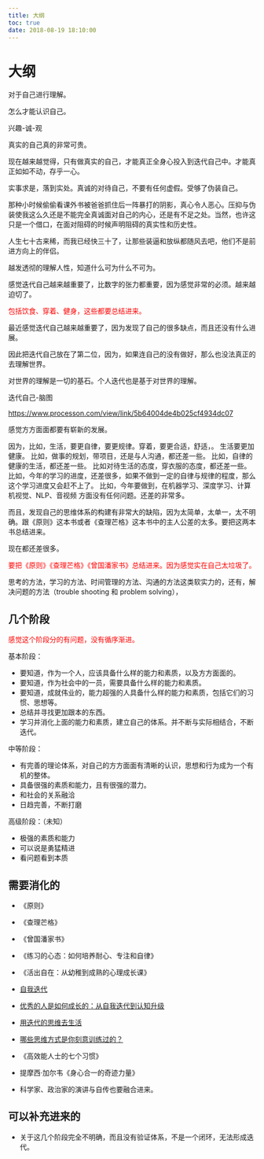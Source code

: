 ```yaml
---
title: 大纲
toc: true
date: 2018-08-19 18:10:00
---
```

# 大纲

对于自己进行理解。

怎么才能认识自己。

兴趣-诚-观

真实的自己真的非常可贵。

现在越来越觉得，只有做真实的自己，才能真正全身心投入到迭代自己中。才能真正如如不动，存乎一心。

实事求是，落到实处。真诚的对待自己，不要有任何虚假。受够了伪装自己。

那种小时候偷偷看课外书被爸爸抓住后一阵暴打的阴影，真心令人恶心。压抑与伪装使我这么久还是不能完全真诚面对自己的内心，还是有不足之处。当然，也许这只是一个借口，在面对阻碍的时候声明阻碍的真实性和历史性。

人生七十古来稀，而我已经快三十了，让那些装逼和放纵都随风去吧，他们不是前进方向上的伴侣。

越发透彻的理解人性，知道什么可为什么不可为。

感觉迭代自己越来越重要了，比数字的张力都重要，因为感觉非常的必须。越来越迫切了。


<span style="color:red;">包括饮食、穿着、健身，这些都要总结进来。</span>

最近感觉迭代自己越来越重要了，因为发现了自己的很多缺点，而且还没有什么进展。

因此把迭代自己放在了第二位，因为，如果连自己的没有做好，那么也没法真正的去理解世界。

对世界的理解是一切的基石。个人迭代也是基于对世界的理解。

迭代自己-脑图

https://www.processon.com/view/link/5b64004de4b025cf4934dc07


感觉方方面面都要有崭新的发展。

因为，比如，生活，要更自律，要更规律。穿着，要更合适，舒适，。
生活要更加健康。
比如，做事的规划，带项目，还是与人沟通，都还差一些。
比如，自律的健康的生活，都还差一些。
比如对待生活的态度，穿衣服的态度，都还差一些。
比如，今年的学习的进度，还差很多，如果不做到一定的自律与规律的程度，那么这个学习进度又会赶不上了。
比如，今年要做到，在机器学习、深度学习、计算机视觉、NLP、音视频 方面没有任何问题。还差的非常多。

而且，发现自己的思维体系的构建有非常大的缺陷，因为太简单，太单一，太不明确。跟《原则》这本书或者《查理芒格》这本书中的主人公差的太多。要把这两本书总结进来。

现在都还差很多。


<span style="color:red;">要把《原则》《查理芒格》《曾国潘家书》总结进来。因为感觉实在自己太垃圾了。</span>




思考的方法，学习的方法、时间管理的方法、沟通的方法这类软实力的，还有，解决问题的方法（trouble shooting 和 problem solving），





## 几个阶段

<span style="color:red;">感觉这个阶段分的有问题，没有循序渐进。</span>

基本阶段：

- 要知道，作为一个人，应该具备什么样的能力和素质，以及方方面面的。
- 要知道，作为社会中的一员，需要具备什么样的能力和素质。
- 要知道，成就伟业的，能力超强的人具备什么样的能力和素质，包括它们的习惯、思想等。
- 总结并寻找更加跟本的东西。
- 学习并消化上面的能力和素质，建立自己的体系。并不断与实际相结合，不断迭代。

中等阶段：

- 有完善的理论体系，对自己的方方面面有清晰的认识，思想和行为成为一个有机的整体。
- 具备很强的素质和能力，且有很强的潜力。
- 和社会的关系融洽
- 日趋完善，不断打磨


高级阶段：（未知）

- 极强的素质和能力
- 可以说是勇猛精进
- 看问题看到本质



## 需要消化的

- 《原则》
- 《查理芒格》
- 《曾国潘家书》
- 《练习的心态：如何培养耐心、专注和自律》



- 《活出自在：从幼稚到成熟的心理成长课》
- [自我迭代](https://www.jianshu.com/p/af1c6524ef4f)
- [优秀的人是如何成长的：从自我迭代到认知升级](http://www.jiemian.com/article/1352180.html)
- [用迭代的思维去生活](https://www.jianshu.com/p/e3b229d412ff)


- [哪些思维方式是你刻意训练过的？](https://www.zhihu.com/question/23913984)

- 《高效能人士的七个习惯》
- 提摩西·加尔韦《身心合一的奇迹力量》

- 科学家、政治家的演讲与自传也要融合进来。

## 可以补充进来的

- 关于这几个阶段完全不明确，而且没有验证体系，不是一个闭环，无法形成迭代。
